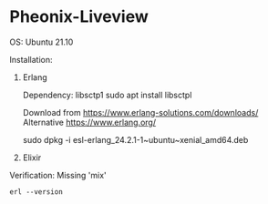 # Pheonix-Liveview

OS: Ubuntu 21.10

Installation:

1) Erlang

   Dependency:  libsctp1
   sudo apt install libsctpl
   
   Download from https://www.erlang-solutions.com/downloads/
   Alternative  https://www.erlang.org/
   
   sudo dpkg -i esl-erlang_24.2.1-1~ubuntu~xenial_amd64.deb
   
2) Elixir
   
Verification:
    Missing 'mix'
    
    erl --version
   
